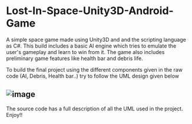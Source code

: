 # Lost-In-Space-Unity3D-Android-Game
A simple space game made using Unity3D and and the scripting language as C#. This build includes a basic AI engine which tries to emulate 
the user's gameplay and learn to win from it. The game also includes preliminary game features like health bar and debris life. 

To build the final project using the different components given in the raw code (AI, Debris, Health bar..) try to follow the 
UML design given below

## ![image](https://user-images.githubusercontent.com/33309276/44694457-1fe5ad80-aa33-11e8-8144-3c67d1552219.png)

The source code has a full description of all the UML used in the project.
Enjoy!!

